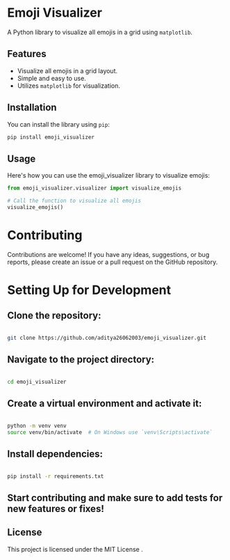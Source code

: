 # Emoji Visualizer

A Python library to visualize all emojis in a grid using `matplotlib`.

## Features

- Visualize all emojis in a grid layout.
- Simple and easy to use.
- Utilizes `matplotlib` for visualization.

## Installation

You can install the library using `pip`:

```bash
pip install emoji_visualizer
```
## Usage
Here's how you can use the emoji_visualizer library to visualize emojis:


```python
from emoji_visualizer.visualizer import visualize_emojis

# Call the function to visualize all emojis
visualize_emojis()
```
# Contributing
Contributions are welcome! If you have any ideas, suggestions, or bug reports, please create an issue or a pull request on the GitHub repository.

# Setting Up for Development
## Clone the repository:

```bash

git clone https://github.com/aditya26062003/emoji_visualizer.git
```
## Navigate to the project directory:

```bash

cd emoji_visualizer
```
## Create a virtual environment and activate it:

```bash
 
python -m venv venv
source venv/bin/activate  # On Windows use `venv\Scripts\activate`
```
## Install dependencies:

```bash

pip install -r requirements.txt
```
## Start contributing and make sure to add tests for new features or fixes!

## License
This project is licensed under the MIT License .